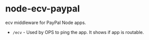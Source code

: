 node-ecv-paypal
============

ecv middleware for PayPal Node apps.

 - `/ecv` - Used by OPS to ping the app. It shows if app is routable.
